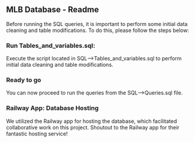 ## MLB Database - Readme

 Before running the SQL queries, it is important to perform some initial data cleaning and table modifications. To do this, please follow the steps below:


### Run Tables_and_variables.sql:

Execute the script located in SQL-->Tables_and_variables.sql to perform initial data cleaning and table modifications. 

### Ready to go
 You can now proceed to run the queries from the SQL-->Queries.sql file.

### Railway App: Database Hosting
We utilized the Railway app for hosting the database, which facilitated collaborative work on this project. Shoutout to the Railway app for their fantastic hosting service!


